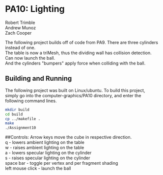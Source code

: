 # PA10: Lighting

Robert Trimble  
Andrew Munoz  
Zach Cooper  

The following project builds off of code from PA9. There are three cylinders instead of one.   
The table is now a triMesh, thus the dividing wall has collision detection. Can now launch the ball.   
And the cylinders "bumpers" apply force when colliding with the ball.  

## Building and Running
The following project was built on Linux/ubuntu. To build this project,   
simply go into the computer-graphics/PA10 directory, and enter the following command lines.  

```bash  
mkdir build  
cd build  
cp ../makefile .  
make  
./Assignment10  
```

##Controls:
Arrow keys move the cube in respective direction.  
q - lowers ambient lighting on the table  
w - raises ambient lighting on the table  
a - lowers specular lighting on the cylinder  
s - raises specular lighting on the cylinder  
space bar - toggle per vertex and per fragment shading  
left mouse click - launch the ball  

